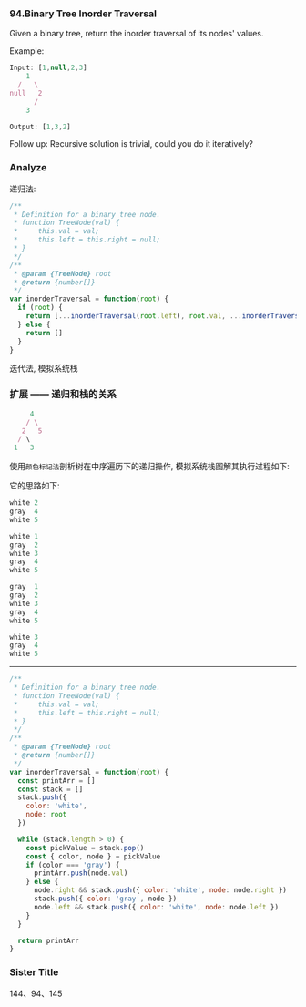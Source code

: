### 94.Binary Tree Inorder Traversal

Given a binary tree, return the inorder traversal of its nodes' values.

Example:

```js
Input: [1,null,2,3]
    1
  /   \
null   2
      /
    3

Output: [1,3,2]
```

Follow up: Recursive solution is trivial, could you do it iteratively?

### Analyze

递归法:

```js
/**
 * Definition for a binary tree node.
 * function TreeNode(val) {
 *     this.val = val;
 *     this.left = this.right = null;
 * }
 */
/**
 * @param {TreeNode} root
 * @return {number[]}
 */
var inorderTraversal = function(root) {
  if (root) {
    return [...inorderTraversal(root.left), root.val, ...inorderTraversal(root.right)]
  } else {
    return []
  }
}
```

迭代法, 模拟系统栈

### 扩展 —— 递归和栈的关系

```js
     4
    / \
   2   5
  / \
 1   3
```

使用`颜色标记法`剖析树在中序遍历下的递归操作, 模拟系统栈图解其执行过程如下:

它的思路如下:

```js
white 2
gray  4
white 5

white 1
gray  2
white 3
gray  4
white 5

gray  1
gray  2
white 3
gray  4
white 5

white 3
gray  4
white 5
```

-------------------------------

```js
/**
 * Definition for a binary tree node.
 * function TreeNode(val) {
 *     this.val = val;
 *     this.left = this.right = null;
 * }
 */
/**
 * @param {TreeNode} root
 * @return {number[]}
 */
var inorderTraversal = function(root) {
  const printArr = []
  const stack = []
  stack.push({
    color: 'white',
    node: root
  })

  while (stack.length > 0) {
    const pickValue = stack.pop()
    const { color, node } = pickValue
    if (color === 'gray') {
      printArr.push(node.val)
    } else {
      node.right && stack.push({ color: 'white', node: node.right })
      stack.push({ color: 'gray', node })
      node.left && stack.push({ color: 'white', node: node.left })
    }
  }

  return printArr
}
```

### Sister Title

144、94、145